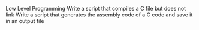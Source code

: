Low Level Programming
Write a script that compiles a C file but does not link
Write a script that generates the assembly code of a C code and save it in an output file
